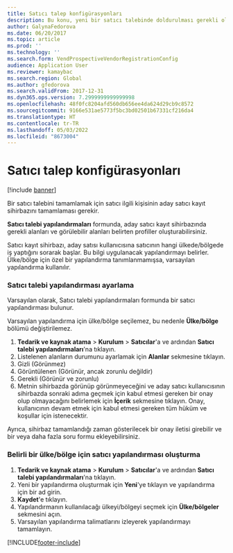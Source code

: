```yaml
---
title: Satıcı talep konfigürasyonları
description: Bu konu, yeni bir satıcı talebinde doldurulması gerekli olan alanları açıklar.
author: GalynaFedorova
ms.date: 06/20/2017
ms.topic: article
ms.prod: ''
ms.technology: ''
ms.search.form: VendProspectiveVendorRegistrationConfig
audience: Application User
ms.reviewer: kamaybac
ms.search.region: Global
ms.author: gfedorova
ms.search.validFrom: 2017-12-31
ms.dyn365.ops.version: 7.2999999999999998
ms.openlocfilehash: 48f0fc8204afd560db656ee4da624d29cb9c8572
ms.sourcegitcommit: 9166e531ae5773f5bc3bd02501b67331cf216da4
ms.translationtype: HT
ms.contentlocale: tr-TR
ms.lasthandoff: 05/03/2022
ms.locfileid: "8673004"
---
```

# <a name="vendor-request-configurations"></a>Satıcı talep konfigürasyonları
[!include [banner](../includes/banner.md)]

Bir satıcı talebini tamamlamak için satıcı ilgili kişisinin aday satıcı kayıt sihirbazını tamamlaması gerekir.

**Satıcı talebi yapılandırmaları** formunda, aday satıcı kayıt sihirbazında gerekli alanları ve görülebilir alanları belirten profiller oluşturabilirsiniz.

Satıcı kayıt sihirbazı, aday satısı kullanıcısına satıcının hangi ülkede/bölgede iş yaptığını sorarak başlar. Bu bilgi uygulanacak yapılandırmayı belirler. Ülke/bölge için özel bir yapılandırma tanımlanmamışsa, varsayılan yapılandırma kullanılır.

### <a name="set-up-a-vendor-request-configuration"></a>Satıcı talebi yapılandırması ayarlama

Varsayılan olarak, Satıcı talebi yapılandırmaları formunda bir satıcı yapılandırması bulunur.

Varsayılan yapılandırma için ülke/bölge seçilemez, bu nedenle **Ülke/bölge** bölümü değiştirilemez.

1. **Tedarik ve kaynak atama** > **Kurulum** > **Satıcılar**'a ve ardından **Satıcı talebi yapılandırmaları**'na tıklayın.
2. Listelenen alanların durumunu ayarlamak için **Alanlar** sekmesine tıklayın.
3. Gizli (Görünmez)
4. Görüntülenen (Görünür, ancak zorunlu değildir)
5. Gerekli (Görünür ve zorunlu)
6. Metnin sihirbazda görünüp görünmeyeceğini ve aday satıcı kullanıcısının sihirbazda sonraki adıma geçmek için kabul etmesi gereken bir onay olup olmayacağını belirlemek için **İçerik** sekmesine tıklayın. Onay, kullanıcının devam etmek için kabul etmesi gereken tüm hüküm ve koşullar için istenecektir.

Ayrıca, sihirbaz tamamlandığı zaman gösterilecek bir onay iletisi girebilir ve bir veya daha fazla soru formu ekleyebilirsiniz.

### <a name="create-a-vendor-configuration-for-a-specific-countryregion"></a>Belirli bir ülke/bölge için satıcı yapılandırması oluşturma
1.  **Tedarik ve kaynak atama** > **Kurulum** > **Satıcılar**'a ve ardından **Satıcı talebi yapılandırmaları**'na tıklayın.
2.  Yeni bir yapılandırma oluşturmak için **Yeni**'ye tıklayın ve yapılandırma için bir ad girin.
3.  **Kaydet**'e tıklayın.
4.  Yapılandırmanın kullanılacağı ülkeyi/bölgeyi seçmek için **Ülke/bölgeler** sekmesini açın.
5.  Varsayılan yapılandırma talimatlarını izleyerek yapılandırmayı tamamlayın.



[!INCLUDE[footer-include](../../includes/footer-banner.md)]
